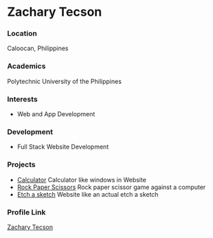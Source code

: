 # Zachary Tecson

### Location

Caloocan, Philippines

### Academics

Polytechnic University of the Philippines

### Interests

- Web and App Development

### Development

- Full Stack Website Development

### Projects

- [Calculator](https://github.com/zachhh14/calculator) Calculator like windows in Website
- [Rock Paper Scissors](https://github.com/zachhh14/rock-paper-scissor) Rock paper scissor game against a computer
- [Etch a sketch](https://github.com/zachhh14/etch-a-sketch) Website like an actual etch a sketch 

### Profile Link
[Zachary Tecson](https://github.com/zachhh14)
